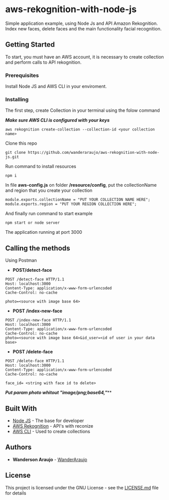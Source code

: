# aws-rekognition-with-node-js

Simple application example, using Node Js and API Amazon Rekognition. Index new faces, delete faces and the main functionality facial recognition.

## Getting Started

To start, you must have an AWS account, it is necessary to create collection and perform calls to API rekognition.

### Prerequisites

Install Node JS and AWS CLI in your enviroment.

### Installing

The first step, create Collection in your terminal using the folow command 

***Make sure AWS CLI is configured with your keys***

```
aws rekognition create-collection --collection-id <your collection name>
```

Clone this repo

```
git clone https://github.com/wanderaraujo/aws-rekognition-with-node-js.git
```

Run command to install resources 

```
npm i
```

In file **aws-config.js** on folder **/resource/config**, put the collectionName and region that you create your collection
```
module.exports.collectionName = "PUT YOUR COLLECTION NAME HERE";
module.exports.region = "PUT YOUR REGION COLLECTION HERE";
```

And finally run command to start example

```
npm start or node server
```
The application running at port 3000

## Calling the methods 
Using Postman

* **POST/detect-face**
```
POST /detect-face HTTP/1.1
Host: localhost:3000
Content-Type: application/x-www-form-urlencoded
Cache-Control: no-cache

photo=<source with image base 64>
```

* **POST /index-new-face**
```
POST /index-new-face HTTP/1.1
Host: localhost:3000
Content-Type: application/x-www-form-urlencoded
Cache-Control: no-cache
photo=<source with image base 64>&id_user=<id of user in your data base>
```

* **POST /delete-face**
```
POST /delete-face HTTP/1.1
Host: localhost:3000
Content-Type: application/x-www-form-urlencoded
Cache-Control: no-cache

face_id= <string with face id to delete>

```
***Put param photo whitout "image/png;base64,"*****

## Built With

* [Node JS](https://nodejs.org/en/) - The base for developer
* [AWS Rekognition](https://docs.aws.amazon.com/rekognition/latest/dg/getting-started.html) - API's with reconize
* [AWS CLI](https://docs.aws.amazon.com/rekognition/latest/dg/setup-awscli-sdk.html) - Used to create collections


## Authors

* **Wanderson Araujo** - [WanderAraujo](https://github.com/wanderaraujo)

## License

This project is licensed under the GNU License - see the [LICENSE.md](LICENSE.md) file for details
